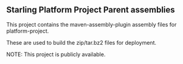 Starling Platform Project Parent assemblies
--------------------------------------------
This project contains the maven-assembly-plugin assembly files for platform-project.

These are used to build the zip/tar.bz2 files for deployment.

NOTE: This project is publicly available.
